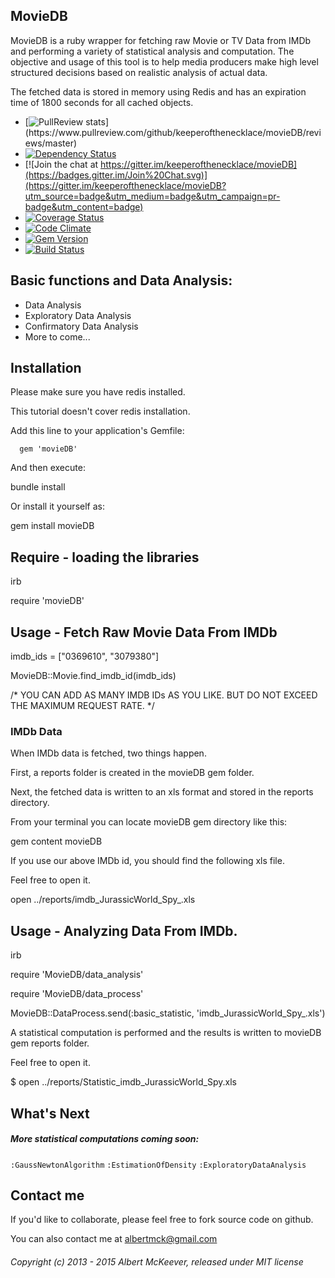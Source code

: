 ## MovieDB

 MovieDB is a ruby wrapper for fetching raw Movie or TV Data from IMDb and performing a variety of statistical analysis and computation.
 The objective and usage of this tool is to help media producers make high level structured decisions based on realistic analysis of actual data.

 The fetched data is stored in memory using Redis and has an expiration time of 1800 seconds for all cached objects.

  - [![PullReview stats](https://www.pullreview.com/github/keeperofthenecklace/movieDB/badges/master.svg?)](https://www.pullreview.com/github/keeperofthenecklace/movieDB/reviews/master)
  - [![Dependency Status](https://gemnasium.com/keeperofthenecklace/movieDB.svg)](https://gemnasium.com/keeperofthenecklace/movieDB)
  - [![Join the chat at https://gitter.im/keeperofthenecklace/movieDB](https://badges.gitter.im/Join%20Chat.svg)](https://gitter.im/keeperofthenecklace/movieDB?utm_source=badge&utm_medium=badge&utm_campaign=pr-badge&utm_content=badge)
  - [![Coverage Status](https://coveralls.io/repos/keeperofthenecklace/movieDB/badge.svg)](https://coveralls.io/r/keeperofthenecklace/movieDB)
  - [![Code Climate](https://codeclimate.com/github/keeperofthenecklace/movieDB.png)](https://codeclimate.com/github/keeperofthenecklace/movieDB)
  - [![Gem Version](https://badge.fury.io/rb/movieDB.png)](http://badge.fury.io/rb/movieDB)
  - [![Build Status](https://secure.travis-ci.org/keeperofthenecklace/movieDB.png?branch=master)](http://travis-ci.org/keeperofthenecklace/movieDB)

## Basic functions and Data Analysis:

* Data Analysis
* Exploratory Data Analysis
* Confirmatory Data Analysis
* More to come...

## Installation

Please make sure you have redis installed.

  This tutorial doesn't cover redis installation.

Add this line to your application's Gemfile:

      gem 'movieDB'

And then execute:

  bundle install

Or install it yourself as:

  gem install movieDB

## Require - loading the libraries

  irb

  require 'movieDB'

## Usage - Fetch Raw Movie Data From IMDb

  imdb_ids = ["0369610", "3079380"]

  MovieDB::Movie.find_imdb_id(imdb_ids)

  /* YOU CAN ADD AS MANY IMDB IDs AS YOU LIKE. BUT DO NOT EXCEED THE MAXIMUM REQUEST RATE. */

### IMDb Data

When IMDb data is fetched, two things happen.

First, a reports folder is created in the movieDB gem folder.

Next, the fetched data is written to an xls format and stored in the reports directory.

From your terminal you can locate movieDB gem directory like this:

  gem content movieDB

If you use our above IMDb id, you should find the following xls file.

Feel free to open it.

  open ../reports/imdb_JurassicWorld_Spy_.xls

## Usage - Analyzing Data From IMDb.

  irb

  require 'MovieDB/data_analysis'

  require 'MovieDB/data_process'

  MovieDB::DataProcess.send(:basic_statistic, 'imdb_JurassicWorld_Spy_.xls')

A statistical computation is performed and the results is written to movieDB gem reports folder.

Feel free to open it.

  $ open ../reports/Statistic_imdb_JurassicWorld_Spy.xls

## What's Next

##### More statistical computations coming soon:

`:GaussNewtonAlgorithm`
`:EstimationOfDensity`
`:ExploratoryDataAnalysis`

## Contact me

If you'd like to collaborate, please feel free to fork source code on github.

You can also contact me at albertmck@gmail.com

###### Copyright (c) 2013 - 2015 Albert McKeever, released under MIT license
